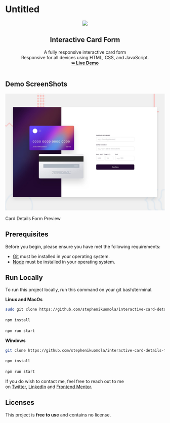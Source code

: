 # Untitled


<div align="center">
  <img src="./assets/favicons/apple-touch-.png" />
  <h2 align="center">Interactive Card Form </h2>
	A fully responsive interactive card form <br />
  Responsive for all devices using HTML, CSS, and JavaScript.
  <br />
  <a href="https://getyourcarddetails.vercel.app/"
    ><strong>➥ Live Demo</strong></a>
</div>

<br />


## Demo ScreenShots

![Card Details Form Preview](/assets/design/desktop-preview.jpg)

Card Details Form Preview

## Prerequisites

Before you begin, please ensure you have met the following requirements:

- [Git](https://git-scm.com/) must be installed in your operating system.
- [Node](https://nodejs.org/en) must be installed in your operating system.

## Run Locally

To run this project locally, run this command on your git bash/terminal.

**Linux and MacOs**

```bash
sudo git clone https://github.com/stephenikuomola/interactive-card-details-form.git

npm install

npm run start
```

**Windows**

```bash
git clone https://github.com/stephenikuomola/interactive-card-details-form.git

npm install

npm run start
```

If you do wish to contact me, feel free to reach out to me on [Twitter](https://twitter.com/@stephenikuomola), [LinkedIn](https://www.linkedin.com/in/ikuomola-stephen/) and [Frontend Mentor](https://www.frontendmentor.io/profile/stephenikuomola).

## Licenses

This project is **free to use** and contains no license.